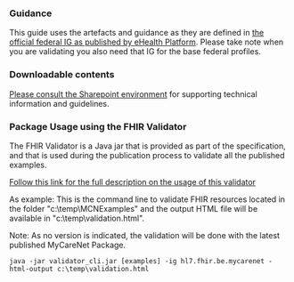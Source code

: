 ### Guidance

<p>This guide uses the artefacts and guidance as they are defined in <a href="https://www.ehealth.fgov.be/standards/fhir" target="_blank">the official federal IG as published by eHealth Platform</a>. Please take note when you are validating you also need that IG for the base federal profiles.</p>

### Downloadable contents
<p><a href="https://share.intermut.be/home/MyCareNet/chapterIV/extranet/Webservices%20eAgreement/Forms/AllItems.aspx" target="_blank">Please consult the Sharepoint environment</a> for supporting technical information and guidelines.</p>

### Package Usage using the FHIR Validator
<p>The FHIR Validator is a Java jar that is provided as part of the specification, and that is used during the publication process to validate all the published examples.</p>
<p><a href="https://www.hl7.org/fhir/validation.html#jar" target="_blank">Follow this link for the full description on the usage of this validator</a></p>
<p>As example: This is the command line to validate FHIR resources located in the folder "c:\temp\MCNExamples" and the output HTML file will be available in "c:\temp\validation.html". </p>
<p>Note: As no version is indicated, the validation will be done with the latest published MyCareNet Package.</p>

<p><code>java -jar validator_cli.jar [examples] -ig hl7.fhir.be.mycarenet -html-output c:\temp\validation.html</code></p>
